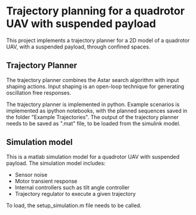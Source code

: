 # Trajectory planning for a quadrotor UAV with suspended payload
This project implements a trajectory planner for a 2D model of a quadrotor UAV, with a suspended payload, through confined spaces.

## Trajectory Planner
The trajectory planner combines the Astar search algorithm with input shaping actions. Input shaping is an open-loop technique for generating oscillation free responses.

The trajectory planner is implemented in python. Example scenarios is implemented as ipython notebooks, with the planned sequences saved in the folder "Example Trajectories". The output of the trajectory planner needs to be saved as ".mat" file, to be loaded from the simulink model.

## Simulation model

This is a matlab simulation model for a quadrotor UAV with suspended payload. The simulation model includes:
- Sensor noise 
- Motor transient response
- Internal controllers such as tilt angle controller
- Trajectory regulator to execute a given trajectory

To load, the setup_simulation.m file needs to be called.
